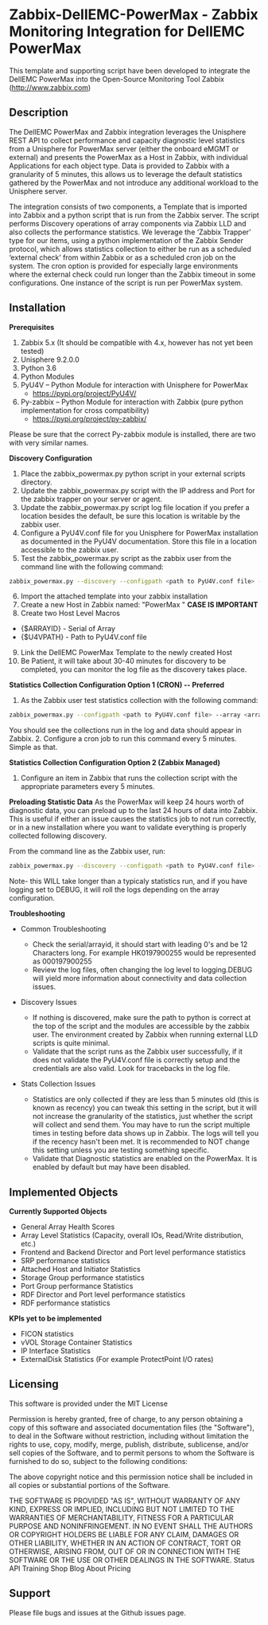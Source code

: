 Zabbix-DellEMC-PowerMax - Zabbix Monitoring Integration for DellEMC PowerMax
=======================

This template and supporting script have been developed to integrate the DellEMC PowerMax into the Open-Source Monitoring Tool Zabbix (http://www.zabbix.com)

## Description

The DellEMC PowerMax and Zabbix integration leverages the Unisphere REST API to collect performance and capacity diagnostic level statistics from a Unisphere for PowerMax server (either the onboard eMGMT or external) and presents the PowerMax as a Host in Zabbix, with individual Applications for each object type.   Data is provided to Zabbix with a granularity of 5 minutes, this allows us to leverage the default statistics gathered by the PowerMax and not introduce any additional workload to the Unisphere server.

The integration consists of two components, a Template that is imported into Zabbix and a python script that is run from the Zabbix server.   The script performs Discovery operations of array components via Zabbix LLD and also collects the performance statistics.   We leverage the ‘Zabbix Trapper’ type for our items, using a python implementation of the Zabbix Sender protocol, which allows statistics collection to either be run as a scheduled ‘external check’ from within Zabbix or as a scheduled cron job on the system.   The cron option is provided for especially large environments where the external check could run longer than the Zabbix timeout in some configurations.    One instance of the script is run per PowerMax system.

## Installation

**Prerequisites**

1.  Zabbix 5.x (It should be compatible with 4.x, however has not yet been tested)
2.  Unisphere 9.2.0.0
3.  Python 3.6
4.  Python Modules
  1. PyU4V – Python Module for interaction with Unisphere for PowerMax
     * https://pypi.org/project/PyU4V/
  2. Py-zabbix – Python Module for interaction with Zabbix (pure python implementation for cross compatibility)
     * https://pypi.org/project/py-zabbix/

Please be sure that the correct Py-zabbix module is installed, there are two with very similar names.

**Discovery Configuration**
1.  Place the zabbix_powermax.py python script in your external scripts directory.
2.  Update the zabbix_powermax.py script with the IP address and Port for the zabbix trapper on your server or agent.
3.  Update the zabbix_powermax.py script log file location if you prefer a location besides the default, be sure this location is writable by the zabbix user.
2.  Configure a PyU4V.conf file for you Unisphere for PowerMax installation as documented in the PyU4V documentation.   Store this file in a location accessible to the zabbix user.
5.  Test the zabbix_powermax.py script as the zabbix user from the command line with the following command:  
```sh
zabbix_powermax.py --discovery --configpath <path to PyU4V.conf file> --array <array serial>
```
6.  Import the attached template into your zabbix installation
7.  Create a new Host in Zabbix named: "PowerMax <array serial>"  **CASE IS IMPORTANT**
8.  Create two Host Level Macros
   *  {$ARRAYID} - Serial of Array
   *  {$U4VPATH} - Path to PyU4V.conf file
9.  Link the DellEMC PowerMax Template to the newly created Host
10.  Be Patient, it will take about 30-40 minutes for discovery to be completed, you can monitor the log file as the discovery takes place.   

**Statistics Collection Configuration Option 1 (CRON) -- Preferred**
1.  As the Zabbix user test statistics collection with the following command:  
```sh
zabbix_powermax.py --configpath <path to PyU4V.conf file> --array <array serial>
```
You should see the collections run in the log and data should appear in Zabbix.
2.  Configure a cron job to run this command every 5 minutes.   Simple as that.

**Statistics Collection Configuration Option 2 (Zabbix Managed)**
1.  Configure an item in Zabbix that runs the collection script with the appropriate parameters every 5 minutes.


**Preloading Statistic Data**
As the PowerMax will keep 24 hours worth of diagnostic data, you can preload up to the last 24 hours of data into Zabbix.  This is useful if either an issue causes the statistics job to not run correctly, or in a new installation where you want to validate everything is properly collected following discovery.  

From the command line as the Zabbix user, run:
```sh
zabbix_powermax.py --discovery --configpath <path to PyU4V.conf file> --array <array serial> --hours <1-24>
```

Note- this WILL take longer than a typicaly statistics run, and if you have logging set to DEBUG, it will roll the logs depending on the array configuration.


**Troubleshooting**
* Common Troubleshooting
  * Check the serial/arrayid, it should start with leading 0's and be 12 Characters long.   For example HK0197900255 would be represented as 000197900255
  * Review the log files, often changing the log level to logging.DEBUG will yield more information about connectivity and data collection issues.   

* Discovery Issues
  * If nothing is discovered, make sure the path to python is correct at the top of the script and the modules are accessible by the zabbix user.   The environment created by Zabbix when running external LLD scripts is quite minimal.
  * Validate that the script runs as the Zabbix user successfully, if it does not validate the PyU4V.conf file is correctly setup and the credentials are also valid.   Look for tracebacks in the log file.

* Stats Collection Issues 
  * Statistics are only collected if they are less than 5 minutes old (this is known as recency) you can tweak this setting in the script, but it will not increase the granularity of the statistics, just whether the script will collect and send them.  You may have to run the script multiple times in testing before data shows up in Zabbix.   The logs will tell you if the recency hasn't been met.  It is recommended to NOT change this setting unless you are testing something specific.
  * Validate that Diagnostic statistics are enabled on the PowerMax.  It is enabled by default but may have been disabled.

## Implemented Objects  
**Currently Supported Objects**
-	General Array Health Scores
-	Array Level Statistics (Capacity, overall IOs, Read/Write distribution, etc.)
-	Frontend and Backend Director and Port level performance statistics
-	SRP performance statistics
-	Attached Host and Initiator Statistics
-	Storage Group performance statistics
-	Port Group performance Statistics
-	RDF Director and Port level performance statistics
-	RDF performance statistics 

**KPIs yet to be implemented**
-	FICON statistics
-	vVOL Storage Container Statistics
-	IP Interface Statistics
-	ExternalDisk Statistics (For example ProtectPoint I/O rates)

Licensing
---------
This software is provided under the MIT License

Permission is hereby granted, free of charge, to any person obtaining a copy of this software and associated documentation files (the "Software"), to deal in the Software without restriction, including without limitation the rights to use, copy, modify, merge, publish, distribute, sublicense, and/or sell copies of the Software, and to permit persons to whom the Software is furnished to do so, subject to the following conditions:

The above copyright notice and this permission notice shall be included in all copies or substantial portions of the Software.

THE SOFTWARE IS PROVIDED "AS IS", WITHOUT WARRANTY OF ANY KIND, EXPRESS OR IMPLIED, INCLUDING BUT NOT LIMITED TO THE WARRANTIES OF MERCHANTABILITY, FITNESS FOR A PARTICULAR PURPOSE AND NONINFRINGEMENT. IN NO EVENT SHALL THE AUTHORS OR COPYRIGHT HOLDERS BE LIABLE FOR ANY CLAIM, DAMAGES OR OTHER LIABILITY, WHETHER IN AN ACTION OF CONTRACT, TORT OR OTHERWISE, ARISING FROM, OUT OF OR IN CONNECTION WITH THE SOFTWARE OR THE USE OR OTHER DEALINGS IN THE SOFTWARE.
Status API Training Shop Blog About Pricing


Support
-------
Please file bugs and issues at the Github issues page.